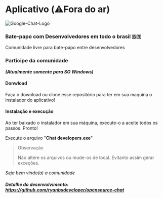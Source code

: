 # Aplicativo (⚠️Fora do ar)
![Google-Chat-Logo](https://user-images.githubusercontent.com/94659270/180288387-a72b5b25-84b7-40f5-9194-6e94ce9ed769.png)


### Bate-papo com Desenvolvedores em todo o brasil 🇧🇷 

Comunidade livre para bate-papo entre desenvolvedores 

### Participe da comunidade

***(Atualmente somente para SO Windows)***

#### Donwload

Faça o download ou clone esse repositório para ter em sua maquina o instalador do aplicativo!

#### Instalação e execução

Ao ter baixado o instalador em sua máquina, execute-o a aceite todos os passos. Pronto!

Execute o arquivo "**Chat developers.exe**"

> Observação 
>
> Não altere os arquivos ou mude-os de local. Evitanto assim gerar exceções.

*Seja bem vindo(a) a comunidade*

##### Detalhe do desenvolvimento: https://github.com/ryanbsdeveloper/opensource-chat
